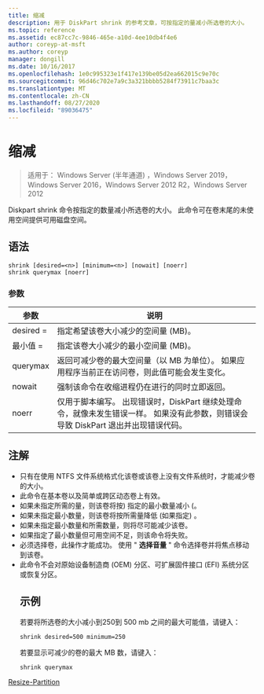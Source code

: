 ```yaml
---
title: 缩减
description: 用于 DiskPart shrink 的参考文章，可按指定的量减小所选卷的大小。
ms.topic: reference
ms.assetid: ec87cc7c-9846-465e-a10d-4ee10db4f4e6
author: coreyp-at-msft
ms.author: coreyp
manager: dongill
ms.date: 10/16/2017
ms.openlocfilehash: 1e0c995323e1f417e139be05d2ea662015c9e70c
ms.sourcegitcommit: 96d46c702e7a9c3a321bbbb5284f73911c7baa3c
ms.translationtype: MT
ms.contentlocale: zh-CN
ms.lasthandoff: 08/27/2020
ms.locfileid: "89036475"
---
```

# <a name="shrink"></a>缩减

> 适用于： Windows Server (半年通道) ，Windows Server 2019，Windows Server 2016，Windows Server 2012 R2，Windows Server 2012

Diskpart shrink 命令按指定的数量减小所选卷的大小。 此命令可在卷末尾的未使用空间提供可用磁盘空间。

## <a name="syntax"></a>语法
```
shrink [desired=<n>] [minimum=<n>] [nowait] [noerr]
shrink querymax [noerr]
```
### <a name="parameters"></a>参数

|  参数  |                                                                                             说明                                                                                              |
|-------------|------------------------------------------------------------------------------------------------------------------------------------------------------------------------------------------------------|
| desired =<n> |                                                     指定希望该卷大小减少的空间量 (MB)。                                                     |
| 最小值 =<n> |                                                           指定该卷大小减少的最小空间量 (MB)。                                                           |
|  querymax   |                       返回可减少卷的最大空间量（以 MB 为单位）。 如果应用程序当前正在访问卷，则此值可能会发生变化。                        |
|   nowait    |                                                       强制该命令在收缩进程仍在进行的同时立即返回。                                                        |
|    noerr    | 仅用于脚本编写。 出现错误时，DiskPart 继续处理命令，就像未发生错误一样。 如果没有此参数，则错误会导致 DiskPart 退出并出现错误代码。 |

## <a name="remarks"></a>注解
- 只有在使用 NTFS 文件系统格式化该卷或该卷上没有文件系统时，才能减少卷的大小。
- 此命令在基本卷以及简单或跨区动态卷上有效。
- 如果未指定所需的量，则该卷将按) 指定的最小数量减小 (。
- 如果未指定最小数量，则该卷将按所需量降低 (如果指定) 。
- 如果未指定最小数量和所需数量，则将尽可能减少该卷。
- 如果指定了最小数量但可用空间不足，则该命令将失败。
- 必须选择卷，此操作才能成功。 使用 " **选择音量** " 命令选择卷并将焦点移动到该卷。
- 此命令不会对原始设备制造商 (OEM) 分区、可扩展固件接口 (EFI) 系统分区或恢复分区。
  ## <a name="examples"></a>示例
  若要将所选卷的大小减小到250到 500 mb 之间的最大可能值，请键入：
  ```
  shrink desired=500 minimum=250
  ```
  若要显示可减少的卷的最大 MB 数，请键入：
  ```
  shrink querymax
  ```

[Resize-Partition](/powershell/module/storage/resize-partition?view=win10-ps)
